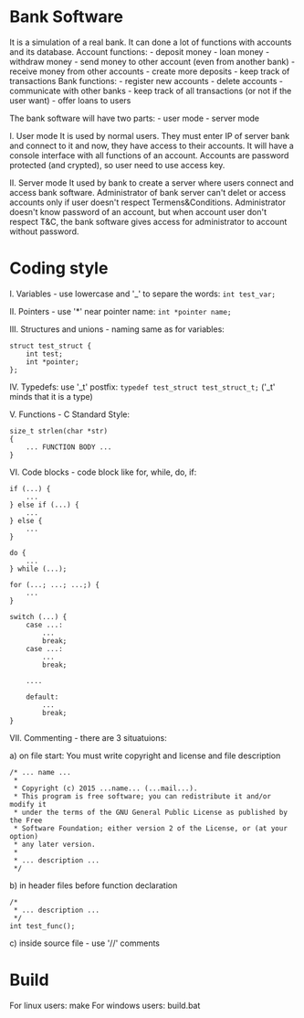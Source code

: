 Bank Software
====================
It is a simulation of a real bank. It can done a lot of functions with accounts and its database. 
Account functions:
	- deposit money
	- loan money
	- withdraw money
	- send money to other account (even from another bank)
	- receive money from other accounts
	- create more deposits
	- keep track of transactions
Bank functions:
	- register new accounts
	- delete accounts
	- communicate with other banks
	- keep track of all transactions (or not if the user want)
	- offer loans to users

The bank software will have two parts:
	- user mode
	- server mode

I. User mode
It is used by normal users. They must enter IP of server bank and connect to it and now, they have access to their accounts. It will have a console interface with all functions of an account. Accounts are password protected (and crypted), so user need to use access key.

II. Server mode
It used by bank to create a server where users connect and access bank software. Administrator of bank server can't delet or access accounts only if user doesn't respect Termens&Conditions. Administrator doesn't know password of an account, but when account user don't respect T&C, the bank software gives access for administrator to account without password.

Coding style
====================
I. Variables - use lowercase and '_' to separe the words: `int test_var;`

II. Pointers - use '*' near pointer name: `int *pointer name;`

III. Structures and unions - naming same as for variables:
 
```
struct test_struct {
	int test;
	int *pointer;
};
```

IV. Typedefs: use '_t' postfix: `typedef test_struct test_struct_t;` ('_t' minds that it is a type)

V. Functions - C Standard Style: 

```
size_t strlen(char *str)
{
	... FUNCTION BODY ...
}
```

VI. Code blocks - code block like for, while, do, if:

```
if (...) {
	...
} else if (...) {
	...
} else {
	...
}

do {
	...
} while (...);

for (...; ...; ...;) {
	...
}

switch (...) {
	case ...:
		...
		break;
	case ...:
		...
		break;
		
	....
	
	default:
		...
		break;
}
```

VII. Commenting - there are 3 situatuions:

a) on file start: You must write copyright and license and file description

```
/* ... name ...
 * 
 * Copyright (c) 2015 ...name... (...mail...).
 * This program is free software; you can redistribute it and/or modify it
 * under the terms of the GNU General Public License as published by the Free
 * Software Foundation; either version 2 of the License, or (at your option)
 * any later version.
 * 
 * ... description ...
 */
```

b) in header files before function declaration

```
/*
 * ... description ...
 */
int test_func();
```

c) inside source file - use '//' comments

Build
===================
For linux users: make
For windows users: build.bat

